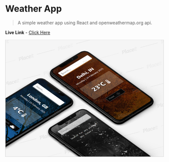 # Weather App

> A simple weather app using React and openweathermap.org api.

**Live Link** - [Click Here](https://avionics-weather-app.netlify.app)

![screenshot](screenshot.png)
